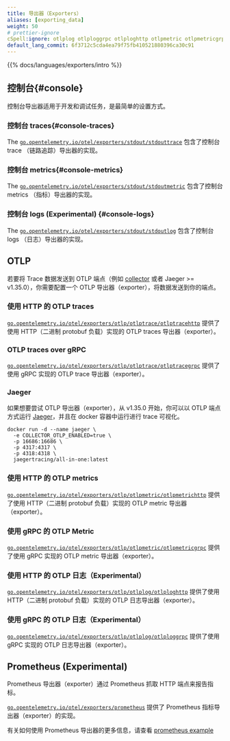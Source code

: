 ```yaml
---
title: 导出器（Exporters）
aliases: [exporting_data]
weight: 50
# prettier-ignore
cSpell:ignore: otlplog otlploggrpc otlploghttp otlpmetric otlpmetricgrpc otlpmetrichttp otlptrace otlptracegrpc otlptracehttp stdoutlog stdouttrace
default_lang_commit: 6f3712c5cda4ea79f75fb410521880396ca30c91
---
```


{{% docs/languages/exporters/intro %}}

## 控制台{#console}

控制台导出器适用于开发和调试任务，是最简单的设置方式。

### 控制台 traces{#console-traces}

The
[`go.opentelemetry.io/otel/exporters/stdout/stdouttrace`](https://pkg.go.dev/go.opentelemetry.io/otel/exporters/stdout/stdouttrace)
包含了控制台 trace （链路追踪）导出器的实现。

### 控制台 metrics{#console-metrics}

The
[`go.opentelemetry.io/otel/exporters/stdout/stdoutmetric`](https://pkg.go.dev/go.opentelemetry.io/otel/exporters/stdout/stdoutmetric)
包含了控制台 metrics （指标）导出器的实现。

### 控制台 logs (Experimental) {#console-logs}

The
[`go.opentelemetry.io/otel/exporters/stdout/stdoutlog`](https://pkg.go.dev/go.opentelemetry.io/otel/exporters/stdout/stdoutlog)
包含了控制台 logs （日志）导出器的实现。

## OTLP

若要将 Trace 数据发送到 OTLP 端点（例如 [collector](/docs/collector) 或者
Jaeger >= v1.35.0），你需要配置一个 OTLP 导出器（exporter），将数据发送到你的端点。

### 使用 HTTP 的 OTLP traces

[`go.opentelemetry.io/otel/exporters/otlp/otlptrace/otlptracehttp`](https://pkg.go.dev/go.opentelemetry.io/otel/exporters/otlp/otlptrace/otlptracehttp)
提供了使用 HTTP（二进制 protobuf 负载）实现的 OTLP traces 导出器（exporter）。

### OTLP traces over gRPC

[`go.opentelemetry.io/otel/exporters/otlp/otlptrace/otlptracegrpc`](https://pkg.go.dev/go.opentelemetry.io/otel/exporters/otlp/otlptrace/otlptracegrpc)
提供了使用 gRPC 实现的 OTLP trace 导出器（exporter）。

### Jaeger

如果想要尝试 OTLP 导出器（exporter），从 v1.35.0 开始，你可以以 OTLP 端点方式运行
[Jaeger](https://www.jaegertracing.io/)，并且在 docker 容器中运行进行 trace 可视化。

```shell
docker run -d --name jaeger \
  -e COLLECTOR_OTLP_ENABLED=true \
  -p 16686:16686 \
  -p 4317:4317 \
  -p 4318:4318 \
  jaegertracing/all-in-one:latest
```

### 使用 HTTP 的 OTLP metrics

[`go.opentelemetry.io/otel/exporters/otlp/otlpmetric/otlpmetrichttp`](https://pkg.go.dev/go.opentelemetry.io/otel/exporters/otlp/otlpmetric/otlpmetrichttp)
提供了使用 HTTP（二进制 protobuf 负载）实现的 OTLP metric 导出器（exporter）。

### 使用 gRPC 的 OTLP Metric

[`go.opentelemetry.io/otel/exporters/otlp/otlpmetric/otlpmetricgrpc`](https://pkg.go.dev/go.opentelemetry.io/otel/exporters/otlp/otlpmetric/otlpmetricgrpc)
提供了使用 gRPC 实现的 OTLP metric 导出器（exporter）。

### 使用 HTTP 的 OTLP 日志（Experimental）

[`go.opentelemetry.io/otel/exporters/otlp/otlplog/otlploghttp`](https://pkg.go.dev/go.opentelemetry.io/otel/exporters/otlp/otlplog/otlploghttp)
提供了使用 HTTP（二进制 protobuf 负载）实现的 OTLP 日志导出器（exporter）。

### 使用 gRPC 的 OTLP 日志（Experimental）

[`go.opentelemetry.io/otel/exporters/otlp/otlplog/otlploggrpc`](https://pkg.go.dev/go.opentelemetry.io/otel/exporters/otlp/otlplog/otlploggrpc)
提供了使用 gRPC 实现的 OTLP 日志导出器（exporter）。

## Prometheus (Experimental)

Prometheus 导出器（exporter）通过 Prometheus 抓取 HTTP 端点来报告指标。

[`go.opentelemetry.io/otel/exporters/prometheus`](https://pkg.go.dev/go.opentelemetry.io/otel/exporters/prometheus)
提供了 Prometheus 指标导出器（exporter）的实现。

有关如何使用 Prometheus 导出器的更多信息，请查看
[prometheus example](https://github.com/open-telemetry/opentelemetry-go-contrib/tree/main/examples/prometheus)
